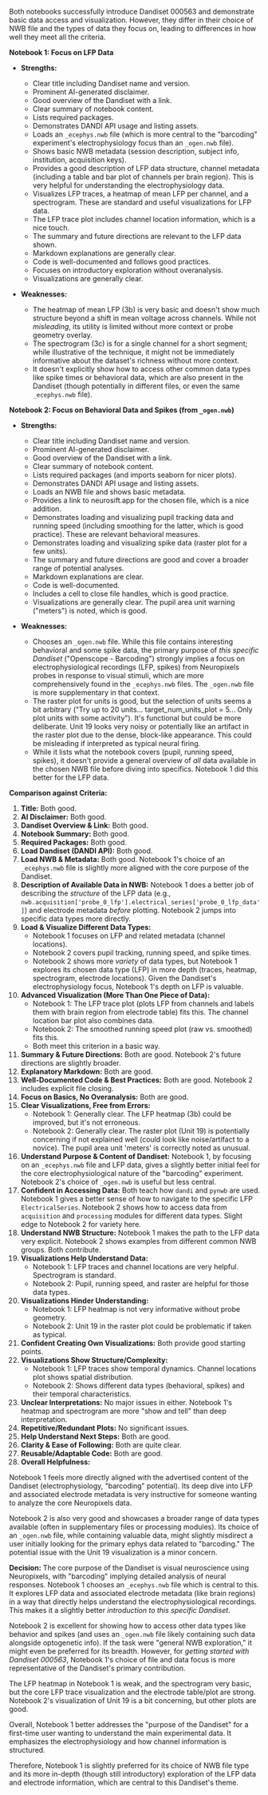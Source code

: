Both notebooks successfully introduce Dandiset 000563 and demonstrate basic data access and visualization. However, they differ in their choice of NWB file and the types of data they focus on, leading to differences in how well they meet all the criteria.

**Notebook 1: Focus on LFP Data**

*   **Strengths:**
    *   Clear title including Dandiset name and version.
    *   Prominent AI-generated disclaimer.
    *   Good overview of the Dandiset with a link.
    *   Clear summary of notebook content.
    *   Lists required packages.
    *   Demonstrates DANDI API usage and listing assets.
    *   Loads an `_ecephys.nwb` file (which is more central to the "barcoding" experiment's electrophysiology focus than an `_ogen.nwb` file).
    *   Shows basic NWB metadata (session description, subject info, institution, acquisition keys).
    *   Provides a good description of LFP data structure, channel metadata (including a table and bar plot of channels per brain region). This is very helpful for understanding the electrophysiology data.
    *   Visualizes LFP traces, a heatmap of mean LFP per channel, and a spectrogram. These are standard and useful visualizations for LFP data.
    *   The LFP trace plot includes channel location information, which is a nice touch.
    *   The summary and future directions are relevant to the LFP data shown.
    *   Markdown explanations are generally clear.
    *   Code is well-documented and follows good practices.
    *   Focuses on introductory exploration without overanalysis.
    *   Visualizations are generally clear.

*   **Weaknesses:**
    *   The heatmap of mean LFP (3b) is very basic and doesn't show much structure beyond a shift in mean voltage across channels. While not *misleading*, its utility is limited without more context or probe geometry overlay.
    *   The spectrogram (3c) is for a single channel for a short segment; while illustrative of the technique, it might not be immediately informative about the dataset's richness without more context.
    *   It doesn't explicitly show how to access other common data types like spike times or behavioral data, which are also present in the Dandiset (though potentially in different files, or even the same `_ecephys.nwb` file).

**Notebook 2: Focus on Behavioral Data and Spikes (from `_ogen.nwb`)**

*   **Strengths:**
    *   Clear title including Dandiset name and version.
    *   Prominent AI-generated disclaimer.
    *   Good overview of the Dandiset with a link.
    *   Clear summary of notebook content.
    *   Lists required packages (and imports seaborn for nicer plots).
    *   Demonstrates DANDI API usage and listing assets.
    *   Loads an NWB file and shows basic metadata.
    *   Provides a link to neurosift.app for the chosen file, which is a nice addition.
    *   Demonstrates loading and visualizing pupil tracking data and running speed (including smoothing for the latter, which is good practice). These are relevant behavioral measures.
    *   Demonstrates loading and visualizing spike data (raster plot for a few units).
    *   The summary and future directions are good and cover a broader range of potential analyses.
    *   Markdown explanations are clear.
    *   Code is well-documented.
    *   Includes a cell to close file handles, which is good practice.
    *   Visualizations are generally clear. The pupil area unit warning ("meters") is noted, which is good.

*   **Weaknesses:**
    *   Chooses an `_ogen.nwb` file. While this file contains interesting behavioral and some spike data, the primary purpose of *this specific Dandiset* ("Openscope - Barcoding") strongly implies a focus on electrophysiological recordings (LFP, spikes) from Neuropixels probes in response to visual stimuli, which are more comprehensively found in the `_ecephys.nwb` files. The `_ogen.nwb` file is more supplementary in that context.
    *   The raster plot for units is good, but the selection of units seems a bit arbitrary ("Try up to 20 units... target_num_units_plot = 5... Only plot units with some activity"). It's functional but could be more deliberate. Unit 19 looks very noisy or potentially like an artifact in the raster plot due to the dense, block-like appearance. This could be misleading if interpreted as typical neural firing.
    *   While it lists what the notebook covers (pupil, running speed, spikes), it doesn't provide a general overview of *all* data available in the chosen NWB file before diving into specifics. Notebook 1 did this better for the LFP data.

**Comparison against Criteria:**

1.  **Title:** Both good.
2.  **AI Disclaimer:** Both good.
3.  **Dandiset Overview & Link:** Both good.
4.  **Notebook Summary:** Both good.
5.  **Required Packages:** Both good.
6.  **Load Dandiset (DANDI API):** Both good.
7.  **Load NWB & Metadata:** Both good. Notebook 1's choice of an `_ecephys.nwb` file is slightly more aligned with the core purpose of the Dandiset.
8.  **Description of Available Data in NWB:** Notebook 1 does a better job of describing the *structure* of the LFP data (e.g., `nwb.acquisition['probe_0_lfp'].electrical_series['probe_0_lfp_data']`) and electrode metadata *before* plotting. Notebook 2 jumps into specific data types more directly.
9.  **Load & Visualize Different Data Types:**
    *   Notebook 1 focuses on LFP and related metadata (channel locations).
    *   Notebook 2 covers pupil tracking, running speed, and spike times.
    *   Notebook 2 shows more *variety* of data types, but Notebook 1 explores its chosen data type (LFP) in more depth (traces, heatmap, spectrogram, electrode locations). Given the Dandiset's electrophysiology focus, Notebook 1's depth on LFP is valuable.
10. **Advanced Visualization (More Than One Piece of Data):**
    *   Notebook 1: The LFP trace plot (plots LFP from channels and labels them with brain region from electrode table) fits this. The channel location bar plot also combines data.
    *   Notebook 2: The smoothed running speed plot (raw vs. smoothed) fits this.
    *   Both meet this criterion in a basic way.
11. **Summary & Future Directions:** Both are good. Notebook 2's future directions are slightly broader.
12. **Explanatory Markdown:** Both are good.
13. **Well-Documented Code & Best Practices:** Both are good. Notebook 2 includes explicit file closing.
14. **Focus on Basics, No Overanalysis:** Both are good.
15. **Clear Visualizations, Free from Errors:**
    *   Notebook 1: Generally clear. The LFP heatmap (3b) could be improved, but it's not erroneous.
    *   Notebook 2: Generally clear. The raster plot (Unit 19) is potentially concerning if not explained well (could look like noise/artifact to a novice). The pupil area unit 'meters' is correctly noted as unusual.
16. **Understand Purpose & Content of Dandiset:** Notebook 1, by focusing on an `_ecephys.nwb` file and LFP data, gives a slightly better initial feel for the core electrophysiological nature of the "barcoding" experiment. Notebook 2's choice of `_ogen.nwb` is useful but less central.
17. **Confident in Accessing Data:** Both teach how `dandi` and `pynwb` are used. Notebook 1 gives a better sense of how to navigate to the specific LFP `ElectricalSeries`. Notebook 2 shows how to access data from `acquisition` and `processing` modules for different data types. Slight edge to Notebook 2 for variety here.
18. **Understand NWB Structure:** Notebook 1 makes the path to the LFP data very explicit. Notebook 2 shows examples from different common NWB groups. Both contribute.
19. **Visualizations Help Understand Data:**
    *   Notebook 1: LFP traces and channel locations are very helpful. Spectrogram is standard.
    *   Notebook 2: Pupil, running speed, and raster are helpful for those data types.
20. **Visualizations Hinder Understanding:**
    *   Notebook 1: LFP heatmap is not very informative without probe geometry.
    *   Notebook 2: Unit 19 in the raster plot could be problematic if taken as typical.
21. **Confident Creating Own Visualizations:** Both provide good starting points.
22. **Visualizations Show Structure/Complexity:**
    *   Notebook 1: LFP traces show temporal dynamics. Channel locations plot shows spatial distribution.
    *   Notebook 2: Shows different data types (behavioral, spikes) and their temporal characteristics.
23. **Unclear Interpretations:** No major issues in either. Notebook 1's heatmap and spectrogram are more "show and tell" than deep interpretation.
24. **Repetitive/Redundant Plots:** No significant issues.
25. **Help Understand Next Steps:** Both are good.
26. **Clarity & Ease of Following:** Both are quite clear.
27. **Reusable/Adaptable Code:** Both are good.
28. **Overall Helpfulness:**

Notebook 1 feels more directly aligned with the advertised content of the Dandiset (electrophysiology, "barcoding" potential). Its deep dive into LFP and associated electrode metadata is very instructive for someone wanting to analyze the core Neuropixels data.

Notebook 2 is also very good and showcases a broader range of data types available (often in supplementary files or processing modules). Its choice of an `_ogen.nwb` file, while containing valuable data, might slightly misdirect a user initially looking for the primary ephys data related to "barcoding." The potential issue with the Unit 19 visualization is a minor concern.

**Decision:**
The core purpose of the Dandiset is visual neuroscience using Neuropixels, with "barcoding" implying detailed analysis of neural responses. Notebook 1 chooses an `_ecephys.nwb` file which is central to this. It explores LFP data and associated electrode metadata (like brain regions) in a way that directly helps understand the electrophysiological recordings. This makes it a slightly better *introduction to this specific Dandiset*.

Notebook 2 is excellent for showing how to access other data types like behavior and spikes (and uses an `_ogen.nwb` file likely containing such data alongside optogenetic info). If the task were "general NWB exploration," it might even be preferred for its breadth. However, for *getting started with Dandiset 000563*, Notebook 1's choice of file and data focus is more representative of the Dandiset's primary contribution.

The LFP heatmap in Notebook 1 is weak, and the spectrogram very basic, but the core LFP trace visualization and the electrode table/plot are strong. Notebook 2's visualization of Unit 19 is a bit concerning, but other plots are good.

Overall, Notebook 1 better addresses the "purpose of the Dandiset" for a first-time user wanting to understand the main experimental data. It emphasizes the electrophysiology and how channel information is structured.

Therefore, Notebook 1 is slightly preferred for its choice of NWB file type and its more in-depth (though still introductory) exploration of the LFP data and electrode information, which are central to this Dandiset's theme.